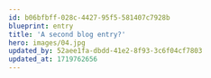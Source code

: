 ```yaml
---
id: b06bfbff-028c-4427-95f5-581407c7928b
blueprint: entry
title: 'A second blog entry?'
hero: images/04.jpg
updated_by: 52aee1fa-dbdd-41e2-8f93-3c6f04cf7803
updated_at: 1719762656
---
```

